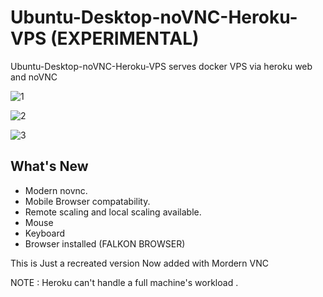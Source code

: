 # Ubuntu-Desktop-noVNC-Heroku-VPS (EXPERIMENTAL)
Ubuntu-Desktop-noVNC-Heroku-VPS serves docker VPS via heroku web and noVNC

![1](https://github.com/developeranaz/Ubuntu-Desktop-noVNC-Heroku-VPS/blob/main/vncimgs/Screenshot_20210519-094834.jpg)

![2](https://github.com/developeranaz/Ubuntu-Desktop-noVNC-Heroku-VPS/blob/main/vncimgs/Screenshot_20210519_104452_com.brave.browser_nightly.jpg)

![3](https://raw.githubusercontent.com/developeranaz/Ubuntu-Desktop-noVNC-Heroku-VPS/main/vncimgs/Screenshot_20210519_104452_com.brave.browser_nightly.jpg?token=ARBQF3STHZBG22TRNXBTQALAUVLB4)

## What's New
* Modern novnc.
* Mobile Browser compatability.
* Remote scaling and local scaling available.
* Mouse
* Keyboard
* Browser installed (FALKON BROWSER)

This is Just a recreated version Now added with Mordern VNC 

NOTE : Heroku can't handle a full machine's workload .

